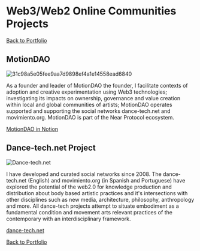 # Web3/Web2 Online Communities Projects

[Back to Portfolio](https://marlonbarrios.github.io/)

## MotionDAO

![31c98a5e05fee9aa7d9898ef4a1e14558ead6840](https://user-images.githubusercontent.com/90220317/170337857-32e586d6-89d8-47c4-84bb-8be3bcaafb8d.png)

As a founder and leader of MotionDAO the founder, I facilitate contexts of adoption and creative experimentation using Web3 technologies; investigating its impacts on ownership, governance and value creation within local and global communities of artists; MotionDAO operates supported and supporting the social networks dance-tech.net and movimiento.org. MotionDAO is part of the Near Protocol ecosystem.

[MotionDAO in Notion](https://olive-continent-a23.notion.site/MotionDAO-A-WEB3-Dancing-Ecosystem-6e9b46865dcd4021a1d4077fcffb9f3f 'MotionDAO')


## Dance-tech.net Project
![Dance-tech.net](https://user-images.githubusercontent.com/90220317/170344274-3d451c01-4942-41fa-8fa1-79a9d3ddd3dc.png)

I have developed and curated social networks since 2008. The dance-tech.net (English) and movimiento.org (in Spanish and Portuguese) have explored the potential of the web2.0 for knowledge production and distribution about body based artistic practices and it's intersections with other disciplines such as new media, architecture, philosophy, anthropology and more. All dance-tech projects attempt to situate embodiment as a fundamental condition and movement arts relevant practices of the contemporary with an interdisciplinary framework.

[dance-tech.net](https://www.dance-tech.net/ 'dance-tech.net')

[Back to Portfolio](https://marlonbarrios.github.io/)
